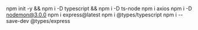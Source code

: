 npm init -y && npm i -D typescript && npm i -D ts-node
npm i axios
npm i -D nodemon@3.0.0
npm i express@latest
npm i @types/typescript
npm i --save-dev @types/express